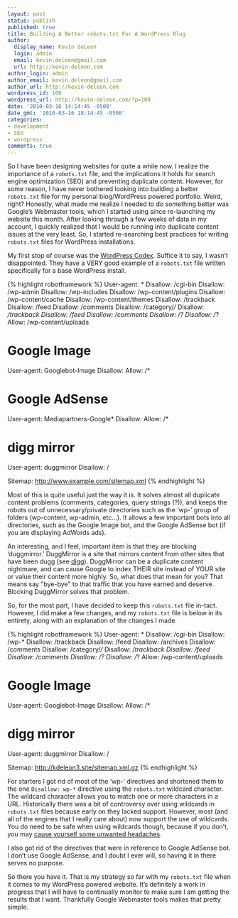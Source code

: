 ```yaml
---
layout: post
status: publish
published: true
title: Building A Better robots.txt For A WordPress Blog
author:
  display_name: Kevin deLeon
  login: admin
  email: kevin.deleon@gmail.com
  url: http://kevin-deleon.com
author_login: admin
author_email: kevin.deleon@gmail.com
author_url: http://kevin-deleon.com
wordpress_id: 100
wordpress_url: http://kevin-deleon.com/?p=100
date: '2010-03-16 14:14:45 -0500'
date_gmt: '2010-03-16 18:14:45 -0500'
categories:
- development
- SEO
- wordpress
comments: true
---
```

So I have been designing websites for quite a while now. I realize the importance of a `robots.txt` file, and the implications it holds for search engine optimization (SEO) and preventing duplicate content. However, for some reason, I have never bothered looking into building a better `robots.txt` file for my personal blog/WordPress powered portfolio. Weird, right? Honestly, what made me realize I needed to do something better was Google&rsquo;s Webmaster tools, which I started using since re-launching my website this month. After looking through a few weeks of data in my account, I quickly realized that I would be running into duplicate content issues at the very least. So, I started re-searching best practices for writing `robots.txt` files for WordPress installations.

My first stop of course was the [WordPress Codex](http://codex.wordpress.org/Search_Engine_Optimization_for_WordPress). Suffice it to say, I wasn&rsquo;t disappointed. They have a VERY good example of a `robots.txt` file written specifically for a base WordPress install.

{% highlight robotframework %}
User-agent: *
Disallow: /cgi-bin
Disallow: /wp-admin
Disallow: /wp-includes
Disallow: /wp-content/plugins
Disallow: /wp-content/cache
Disallow: /wp-content/themes
Disallow: /trackback
Disallow: /feed
Disallow: /comments
Disallow: /category/*/*
Disallow: */trackback
Disallow: */feed
Disallow: */comments
Disallow: /*?*
Disallow: /*?
Allow: /wp-content/uploads

# Google Image
User-agent: Googlebot-Image
Disallow:
Allow: /*

# Google AdSense
User-agent: Mediapartners-Google*
Disallow:
Allow: /*

# digg mirror
User-agent: duggmirror
Disallow: /

Sitemap: http://www.example.com/sitemap.xml
{% endhighlight %}

Most of this is quite useful just the way it is. It solves almost all duplicate content problems (comments, categories, query strings (?)), and keeps the robots out of unnecessary/private directories such as the &lsquo;wp-&rsquo; group of folders (wp-content, wp-admin, etc...). It allows a few important bots into all directories, such as the Google Image bot, and the Google AdSense bot (if you are displaying AdWords ads).

An interesting, and I feel, important item is that they are blocking &lsquo;duggmirror.&rsquo; DuggMirror is a site that mirrors content from other sites that have been dugg (see [digg](http://www.digg.com)). DuggMirror can be a duplicate content nightmare, and can cause Google to index THEIR site instead of YOUR site or value their content more highly. So, what does that mean for you? That means say "bye-bye" to that traffic that you have earned and deserve. Blocking DuggMirror solves that problem.

So, for the most part, I have decided to keep this `robots.txt` file in-tact. However, I did make a few changes, and my `robots.txt` file is below in its entirety, along with an explanation of the changes I made.

{% highlight robotframework %}
User-agent: *
Disallow: /cgi-bin
Disallow: /wp-*
Disallow: /trackback
Disallow: /feed
Disallow: /archives
Disallow: /comments
Disallow: /category/*/*
Disallow: */trackback
Disallow: */feed
Disallow: */comments
Disallow: /*?*
Disallow: /*?
Allow: /wp-content/uploads

# Google Image
User-agent: Googlebot-Image
Disallow:
Allow: /*

# digg mirror
User-agent: duggmirror
Disallow: /

Sitemap: http://kdeleon3.site/sitemap.xml.gz
{% endhighlight %}

For starters I got rid of most of the &lsquo;wp-&rsquo; directives and shortened them to the one `Disallow: wp-*` directive using the `robots.txt` wildcard character. The wildcard character allows you to match one or more characters in a URL. Historically there was a bit of controversy over using wildcards in `robots.txt` files because early on they lacked support. However, most (and all of the engines that I really care about) now support the use of wildcards. You do need to be safe when using wildcards though, because if you don&rsquo;t, you may [cause yourself some unwanted headaches](http://www.seobook.com/archives/002361.shtml).

I also got rid of the directives that were in reference to Google AdSense bot. I don&rsquo;t use Google AdSense, and I doubt I ever will, so having it in there serves no purpose.

So there you have it. That is my strategy so far with my `robots.txt` file when it comes to my WordPress powered website. It&rsquo;s definitely a work in progress that I will have to continually monitor to make sure I am getting the results that I want. Thankfully Google Webmaster tools makes that pretty simple.

